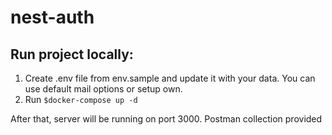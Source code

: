 # nest-auth

## Run project locally:

1. Create .env file from env.sample and update it with your data. You can use default mail options or setup own.
2. Run `$docker-compose up -d`

After that, server will be running on port 3000.
Postman collection provided
